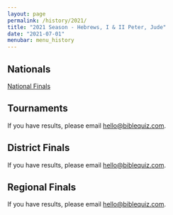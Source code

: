 ```yaml
---
layout: page
permalink: /history/2021/
title: "2021 Season - Hebrews, I & II Peter, Jude"
date: "2021-07-01"
menubar: menu_history
---
```


## Nationals

<a href="{% link _pages/history/2021/nationals.md %}" class="button is-primary">National Finals</a>

## Tournaments
If you have results, please email [hello@biblequiz.com](mailto:hello@biblequiz.com).

## District Finals
If you have results, please email [hello@biblequiz.com](mailto:hello@biblequiz.com).

## Regional Finals
If you have results, please email [hello@biblequiz.com](mailto:hello@biblequiz.com).
